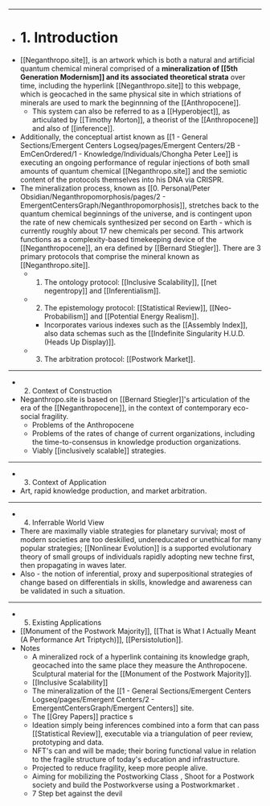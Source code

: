 - ---
- # 1. Introduction
- [[Neganthropo.site]], is an artwork which is both a natural and artificial quantum chemical mineral comprised of a **mineralization of [[5th Generation Modernism]] and its associated theoretical strata** over time, including the hyperlink [[Neganthropo.site]] to this webpage, which is geocached in the same physical site in which striations of minerals are used to mark the beginnning of the [[Anthropocene]].
	- This system can also be referred to as a [[Hyperobject]], as articulated by [[Timothy Morton]], a theorist of the [[Anthropocene]] and also of [[inference]].
- Additionally, the conceptual artist known as [[1 - General Sections/Emergent Centers Logseq/pages/Emergent Centers/2B - EmCenOrdered/1 - Knowledge/Individuals/Chongha Peter Lee]] is executing an ongoing performance of regular injections of both small amounts of quantum chemical [[Neganthropo.site]] and the semiotic content of the protocols themselves into his DNA via CRISPR.
- The mineralization process, known as [[0. Personal/Peter Obsidian/Neganthropomorphosis/pages/2 - EmergentCentersGraph/Neganthropomorphosis]], stretches back to the quantum chemical beginnings of the universe, and is contingent upon the rate of new chemicals synthesized per second on Earth - which is currently roughly about 17 new chemicals per second. This artwork functions as a complexity-based timekeeping device of the [[Neganthropocene]], an era defined by [[Bernard Stiegler]]. There are 3 primary protocols that comprise the mineral known as [[Neganthropo.site]].
	- 1. The ontology protocol: [[Inclusive Scalability]], [[net negentropy]] and [[Inferentialism]].
	- 2. The epistemology protocol: [[Statistical Review]], [[Neo-Probabilism]] and [[Potential Energy Realism]].
		- Incorporates various indexes such as the [[Assembly Index]], also data schemas such as the [[Indefinite Singularity H.U.D. (Heads Up Display)]].
	- 3. The arbitration protocol:  [[Postwork Market]].
- ---
- 2. Context of Construction
- Neganthropo.site is based on [[Bernard Stiegler]]'s articulation of the era of the [[Neganthropocene]], in the context of contemporary eco-social fragility.
	- Problems of the Anthropocene
	- Problems of the rates of change of current organizations, including the time-to-consensus in knowledge production organizations.
	- Viably [[inclusively scalable]] strategies.
- ---
- 3. Context of Application
- Art, rapid knowledge production, and market arbitration.
- ---
- 4. Inferrable World View
- There are maximally viable strategies for planetary survival; most of modern societies are too deskilled, undereducated or unethical for many popular strategies; [[Nonlinear Evolution]] is a supported evolutionary theory of small groups of individuals rapidly adopting new techne first, then propagating in waves later.
- Also - the notion of inferential, proxy and superpositional strategies of change based on differentials in skills, knowledge and awareness can be validated in such a situation.
- ---
- 5. Existing Applications
- [[Monument of the Postwork Majority]], [[That is What I Actually Meant (A Performance Art Triptych)]], [[Persistolution]].
- Notes
	- A mineralized rock of a hyperlink containing its knowledge graph, geocached into the same place they measure the Anthropocene. Sculptural material for the [[Monument of the Postwork Majority]].
	- [[Inclusive Scalability]]
	- The mineralization of the [[1 - General Sections/Emergent Centers Logseq/pages/Emergent Centers/2 - EmergentCentersGraph/Emergent Centers]] site.
	- The [[Grey Papers]] practice s
	- Ideation simply being inferences combined into a form that can pass [[Statistical Review]], executable via a triangulation of peer review, prototyping and data.
	- NFT's can and will be made; their boring functional value in relation to the fragile structure of today's education and infrastructure.
	- Projected to reduce fragility, keep more people alive.
	- Aiming for mobilizing the Postworking Class , Shoot for a Postwork society and build the Postworkverse using a Postworkmarket .
	- 7 Step bet against the devil